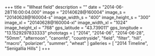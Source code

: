 +++
title = "Wheat field"
description = ""
date = "2014-06-28T16:00:04.000"
image = "20140628@160004"
image_s = "20140628@160004-s"
image_width_s = "400"
image_height_s = "300"
image_xl = "20140628@160004-xl"
image_width_xl = "1024"
image_height_xl = "768"
gps_latitude = "43.739011"
gps_longitude = "13.1529297833333"
phototags = [ "2014", "2014-06", "2014-06-28", "50mm", "afternoon", "canonfd", "countryside", "field", "filter", "hill", "macro", "polarizer", "summer", "wheat" ]
galleries = [ "2014 Timeline", "Senigallia Hills" ]
+++
